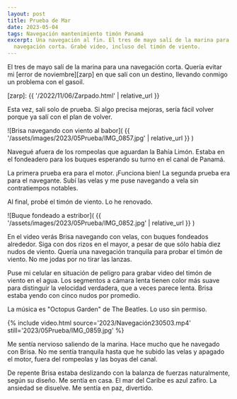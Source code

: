 ```yaml
---
layout: post
title: Prueba de Mar
date: 2023-05-04
tags: Navegación mantenimiento timón Panamá
excerpt: Una navegación al fin. El tres de mayo salí de la marina para una
  navegación corta. Grabé video, incluso del timón de viento.
---
```


El tres de mayo salí de la marina para una navegación corta.
Quería evitar mi [error de noviembre][zarp] en que salí con un destino,
llevando conmigo un problema con el gasoil.

[zarp]: {{ '/2022/11/06/Zarpado.html' | relative_url }}

Esta vez, salí solo de prueba. Si algo precisa mejoras, sería fácil
volver porque ya salí con el plan de volver.

![Brisa navegando con viento al babor](
  {{ '/assets/images/2023/05Prueba/IMG_0857.jpg' | relative_url }}
)

Navegué afuera de los rompeolas que aguardan la Bahía Limón.  Estaba en el
fondeadero para los buques esperando su turno en el canal de Panamá.

La primera prueba era para el motor. ¡Funciona bien!  La segunda prueba era
para el navegante. Subí las velas y me puse navegando a vela sin
contratiempos notables.

Al final, probé el timón de viento. Lo he renovado.

![Buque fondeado a estribor](
  {{ '/assets/images/2023/05Prueba/IMG_0852.jpg' | relative_url }}
)

En el video verás Brisa navegando con velas, con buques fondeados alrededor.
Siga con dos rizos en el mayor, a pesar de que sólo había diez nudos de viento.
Quería una navegación tranquila para probar el timón de viento.
No me jodas por no tirar las lanzas.

Puse mi celular en situación de peligro para grabar video del timón de
viento en el agua. Los segmentos a cámara lenta tienen color más suave
para distinguir la velocidad verdadera, que a veces parece lenta.
Brisa estaba yendo con cinco nudos por promedio.

La música es "Octopus Garden" de The Beatles.
Lo uso sin permiso.

{% include video.html
  source='2023/Navegación230503.mp4'
  still='2023/05Prueba/IMG_0859.jpg'
%}

Me sentía nervioso saliendo de la marina. Hace mucho que he navegado con Brisa.
No me sentía tranquila hasta que he subido las velas y apagado el motor,
fuera del rompeolas y las boyas del canal.

De repente Brisa estaba deslizando con la balanza de fuerzas naturalmente,
según su diseño. Me sentía en casa. El mar del Caribe es azul zafiro.
La ansiedad se disuelve. Me sentía en paz, divertido.

